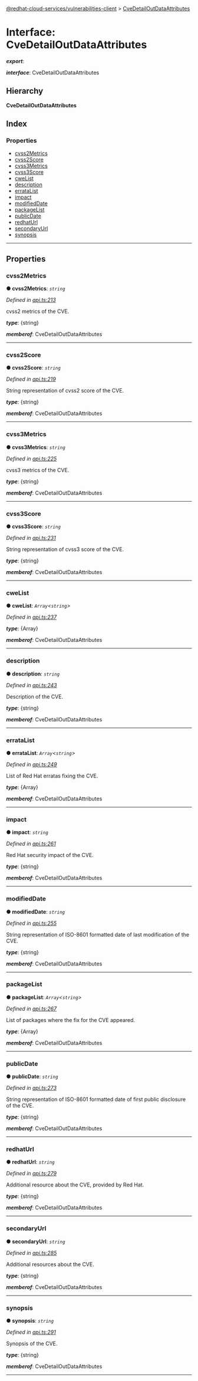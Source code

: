 [@redhat-cloud-services/vulnerabilities-client](../README.md) > [CveDetailOutDataAttributes](../interfaces/cvedetailoutdataattributes.md)

# Interface: CveDetailOutDataAttributes

*__export__*: 

*__interface__*: CveDetailOutDataAttributes

## Hierarchy

**CveDetailOutDataAttributes**

## Index

### Properties

* [cvss2Metrics](cvedetailoutdataattributes.md#cvss2metrics)
* [cvss2Score](cvedetailoutdataattributes.md#cvss2score)
* [cvss3Metrics](cvedetailoutdataattributes.md#cvss3metrics)
* [cvss3Score](cvedetailoutdataattributes.md#cvss3score)
* [cweList](cvedetailoutdataattributes.md#cwelist)
* [description](cvedetailoutdataattributes.md#description)
* [errataList](cvedetailoutdataattributes.md#erratalist)
* [impact](cvedetailoutdataattributes.md#impact)
* [modifiedDate](cvedetailoutdataattributes.md#modifieddate)
* [packageList](cvedetailoutdataattributes.md#packagelist)
* [publicDate](cvedetailoutdataattributes.md#publicdate)
* [redhatUrl](cvedetailoutdataattributes.md#redhaturl)
* [secondaryUrl](cvedetailoutdataattributes.md#secondaryurl)
* [synopsis](cvedetailoutdataattributes.md#synopsis)

---

## Properties

<a id="cvss2metrics"></a>

###  cvss2Metrics

**● cvss2Metrics**: *`string`*

*Defined in [api.ts:213](https://github.com/RedHatInsights/javascript-clients/blob/master/packages/vulnerabilities/api.ts#L213)*

cvss2 metrics of the CVE.

*__type__*: {string}

*__memberof__*: CveDetailOutDataAttributes

___
<a id="cvss2score"></a>

###  cvss2Score

**● cvss2Score**: *`string`*

*Defined in [api.ts:219](https://github.com/RedHatInsights/javascript-clients/blob/master/packages/vulnerabilities/api.ts#L219)*

String representation of cvss2 score of the CVE.

*__type__*: {string}

*__memberof__*: CveDetailOutDataAttributes

___
<a id="cvss3metrics"></a>

###  cvss3Metrics

**● cvss3Metrics**: *`string`*

*Defined in [api.ts:225](https://github.com/RedHatInsights/javascript-clients/blob/master/packages/vulnerabilities/api.ts#L225)*

cvss3 metrics of the CVE.

*__type__*: {string}

*__memberof__*: CveDetailOutDataAttributes

___
<a id="cvss3score"></a>

###  cvss3Score

**● cvss3Score**: *`string`*

*Defined in [api.ts:231](https://github.com/RedHatInsights/javascript-clients/blob/master/packages/vulnerabilities/api.ts#L231)*

String representation of cvss3 score of the CVE.

*__type__*: {string}

*__memberof__*: CveDetailOutDataAttributes

___
<a id="cwelist"></a>

###  cweList

**● cweList**: *`Array`<`string`>*

*Defined in [api.ts:237](https://github.com/RedHatInsights/javascript-clients/blob/master/packages/vulnerabilities/api.ts#L237)*

*__type__*: {Array}

*__memberof__*: CveDetailOutDataAttributes

___
<a id="description"></a>

###  description

**● description**: *`string`*

*Defined in [api.ts:243](https://github.com/RedHatInsights/javascript-clients/blob/master/packages/vulnerabilities/api.ts#L243)*

Description of the CVE.

*__type__*: {string}

*__memberof__*: CveDetailOutDataAttributes

___
<a id="erratalist"></a>

###  errataList

**● errataList**: *`Array`<`string`>*

*Defined in [api.ts:249](https://github.com/RedHatInsights/javascript-clients/blob/master/packages/vulnerabilities/api.ts#L249)*

List of Red Hat erratas fixing the CVE.

*__type__*: {Array}

*__memberof__*: CveDetailOutDataAttributes

___
<a id="impact"></a>

###  impact

**● impact**: *`string`*

*Defined in [api.ts:261](https://github.com/RedHatInsights/javascript-clients/blob/master/packages/vulnerabilities/api.ts#L261)*

Red Hat security impact of the CVE.

*__type__*: {string}

*__memberof__*: CveDetailOutDataAttributes

___
<a id="modifieddate"></a>

###  modifiedDate

**● modifiedDate**: *`string`*

*Defined in [api.ts:255](https://github.com/RedHatInsights/javascript-clients/blob/master/packages/vulnerabilities/api.ts#L255)*

String representation of ISO-8601 formatted date of last modification of the CVE.

*__type__*: {string}

*__memberof__*: CveDetailOutDataAttributes

___
<a id="packagelist"></a>

###  packageList

**● packageList**: *`Array`<`string`>*

*Defined in [api.ts:267](https://github.com/RedHatInsights/javascript-clients/blob/master/packages/vulnerabilities/api.ts#L267)*

List of packages where the fix for the CVE appeared.

*__type__*: {Array}

*__memberof__*: CveDetailOutDataAttributes

___
<a id="publicdate"></a>

###  publicDate

**● publicDate**: *`string`*

*Defined in [api.ts:273](https://github.com/RedHatInsights/javascript-clients/blob/master/packages/vulnerabilities/api.ts#L273)*

String representation of ISO-8601 formatted date of first public disclosure of the CVE.

*__type__*: {string}

*__memberof__*: CveDetailOutDataAttributes

___
<a id="redhaturl"></a>

###  redhatUrl

**● redhatUrl**: *`string`*

*Defined in [api.ts:279](https://github.com/RedHatInsights/javascript-clients/blob/master/packages/vulnerabilities/api.ts#L279)*

Additional resource about the CVE, provided by Red Hat.

*__type__*: {string}

*__memberof__*: CveDetailOutDataAttributes

___
<a id="secondaryurl"></a>

###  secondaryUrl

**● secondaryUrl**: *`string`*

*Defined in [api.ts:285](https://github.com/RedHatInsights/javascript-clients/blob/master/packages/vulnerabilities/api.ts#L285)*

Additional resources about the CVE.

*__type__*: {string}

*__memberof__*: CveDetailOutDataAttributes

___
<a id="synopsis"></a>

###  synopsis

**● synopsis**: *`string`*

*Defined in [api.ts:291](https://github.com/RedHatInsights/javascript-clients/blob/master/packages/vulnerabilities/api.ts#L291)*

Synopsis of the CVE.

*__type__*: {string}

*__memberof__*: CveDetailOutDataAttributes

___


